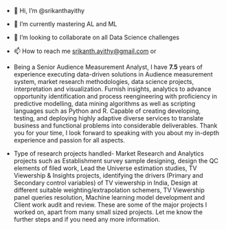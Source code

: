 - 👋 Hi, I’m @srikanthayithy
- 🌱 I’m currently mastering AL and ML
- 💞️ I’m looking to collaborate on all Data Science challenges
- 📫 How to reach me srikanth.ayithy@gmail.com or 

- Being a Senior Audience Measurement Analyst, I have **7.5** years of experience executing data-driven solutions in Audience measurement system, market research methodologies, data science projects, interpretation and visualization. Furnish insights, analytics to advance opportunity identification and process reengineering with proficiency in predictive modelling, data mining algorithms as well as scripting languages such as Python and R. Capable of creating developing, testing, and deploying highly adaptive diverse services to translate business and functional problems into considerable deliverables. Thank you for your time, I look forward to speaking with you about my in-depth experience and passion for all aspects.

- Type of research projects handled- Market Research and Analytics projects such as Establishment survey sample designing, design the QC elements of filed work, Lead the Universe estimation studies, TV Viewership & Insights projects, identifying the drivers (Primary and Secondary control variables)  of TV viewership in India, Design at different suitable weighting/extrapolation schemers, TV Viewership panel queries resolution, Machine learning model development and Client work audit and review. These are some of the major projects I worked on, apart from many small sized projects.
Let me know the further steps and if you need any more information.

<!---
srikanthayithy/srikanthayithy is a ✨ special ✨ repository because its `README.md` (this file) appears on your GitHub profile.
You can click the Preview link to take a look at your changes.
--->
